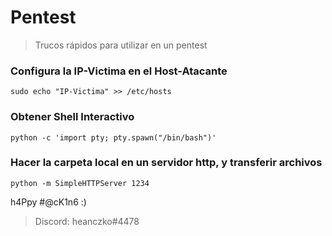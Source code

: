 # Pentest
> Trucos rápidos para utilizar en un pentest

### Configura la IP-Victima en el Host-Atacante

	sudo echo "IP-Victima" >> /etc/hosts

### Obtener Shell Interactivo

	python -c 'import pty; pty.spawn("/bin/bash")'
	
### Hacer la carpeta local en un servidor http, y transferir archivos

	python -m SimpleHTTPServer 1234

h4Ppy #@cK1n6 :)
> Discord: heanczko#4478
